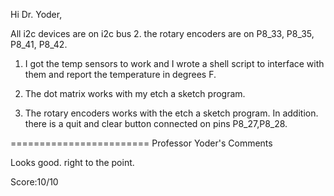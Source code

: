 Hi Dr. Yoder,

All i2c devices are on i2c bus 2. the rotary encoders are on P8_33, P8_35, P8_41, P8_42.
1. I got the temp sensors to work and I wrote a shell script to interface with them and
 report the temperature in degrees F.

2. The dot matrix works with my etch a sketch program.

3. The rotary encoders works with the etch a sketch program.
 In addition. there is a  quit and clear button connected on pins P8_27,P8_28.

 
========================
Professor Yoder's Comments

Looks good.  right to the point.

Score:10/10